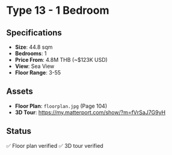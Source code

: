 # Type 13 - 1 Bedroom

## Specifications
- **Size**: 44.8 sqm
- **Bedrooms**: 1
- **Price From**: 4.8M THB (~$123K USD)
- **View**: Sea View
- **Floor Range**: 3-55

## Assets
- **Floor Plan**: `floorplan.jpg` (Page 104)
- **3D Tour**: https://my.matterport.com/show/?m=fVrSaJ7G9yH

## Status
✅ Floor plan verified
✅ 3D tour verified
